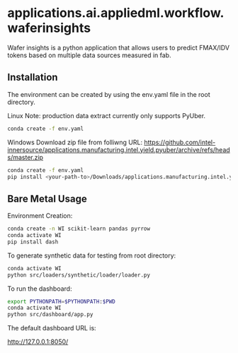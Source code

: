 # applications.ai.appliedml.workflow.waferinsights

Wafer insights is a python application that allows users to predict FMAX/IDV tokens based on multiple data sources measured in fab.

## Installation

The environment can be created by using the env.yaml file in the root directory.

Linux
Note: production data extract currently only supports PyUber.
```bash
conda create -f env.yaml
```

Windows
Download zip file from folliwng URL:
https://github.com/intel-innersource/applications.manufacturing.intel.yield.pyuber/archive/refs/heads/master.zip

```bash
conda create -f env.yaml
pip install <your-path-to>/Downloads/applications.manufacturing.intel.yield.pyuber-master.zip
```

## Bare Metal Usage

Environment Creation:

```bash
conda create -n WI scikit-learn pandas pyrrow
conda activate WI
pip install dash
````

To generate synthetic data for testing from root directory:

```bash
conda activate WI
python src/loaders/synthetic/loader/loader.py
```

To run the dashboard:

```bash
export PYTHONPATH=$PYTHONPATH:$PWD
conda activate WI
python src/dashboard/app.py
```

The default dashboard URL is:

http://127.0.0.1:8050/


